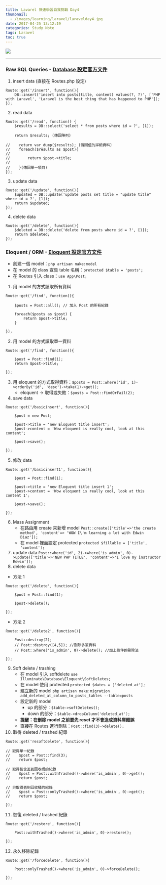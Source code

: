 ```yaml
---
title: Lavarel 快速學習自我挑戰 Day4
thumbnail:
  - /images/learning/laravel/laravelday4.jpg
date: 2017-04-25 13:12:19
categories: Study Note
tags: Laravel
toc: true
---
```

<img src="/images/learning/laravel/laravelday4.jpg">

***
### Raw SQL Queries - [Database 設定官方文件](https://laravel.com/docs/5.2/database)
1. insert data (直接在 Routes.php 設定)
```
Route::get('/insert', function(){
    DB::insert('insert into posts(title, content) values(?, ?)', ['PHP with Laravel', 'Laravel is the best thing that has happened to PHP']);
});
```
2. read data
```
Route::get('/read', function() {
    $results = DB::select('select * from posts where id = ?', [1]);

    return $results; (傳回陣列)

//    return var_dump($results); (傳回值的詳細資料)
//    foreach($results as $post){
//
//        return $post->title;
//
//    }(傳回單一項目)
});
```
3. update data
```
Route::get('/update', function(){
    $updated = DB::update('update posts set title = "update title" where id = ?', [1]);
    return $updated;
});
```
4. delete data
```
Route::get('/delete', function(){
    $deleted = DB::delete('delete from posts where id = ?', [1]);
    return $deleted;
});
```

### Eloquent / ORM - [Eloquent 設定官方文件](https://laravel.com/docs/5.2/eloquent)
- 創建一個 model：`php artisan make:model`
- 在 model 的 class 宣告 table 名稱：`protected $table = 'posts';`
- 在 Routes 引入 class：`use App\Post;`
1. 用 model 的方式讀取所有資料
```
Route::get('/find', function(){

    $posts = Post::all(); // 加入 Post 的所有紀錄

    foreach($posts as $post) {
        return $post->title;
    }

});
```
2. 用 model 的方式讀取單一資料
```
Route::get('/find', function(){

    $post = Post::find(1);
    return $post->title;

});
```
3. 用 eloquent 的方式取得資料：`$posts = Post::where('id', 1)->orderBy('id', 'desc')->take(1)->get();`
    - eloquent -> 取得或失敗：`$posts = Post::findOrFail(2);`
4. save data
```
Route::get('/basicinsert', function(){

    $post = new Post;

    $post->title = 'new Eloquent title insert';
    $post->content = 'Wow eloquent is really cool, look at this content';

    $post->save();

});
```
5. 修改 data
```
Route::get('/basicinsert1', function(){

    $post = Post::find(1);

    $post->title = 'new Eloquent title insert 1';
    $post->content = 'Wow eloquent is really cool, look at this content 1';

    $post->save();

});
```
6. Mass Assignment
    - 在路由用 create 來新增 model
    `Post::create(['title'=>'the create method', 'content'=> 'WOW I\'m learning a lot with Edwin Diaz']);`
    - 在 model 裡面設定 protected
    `protected $fillable = ['title', 'content'];`
7. update data
`Post::where('id', 2)->where('is_admin', 0)->update(['title'=>'NEW PHP TITLE', 'content'=>'I love my instructor Edwin']);`
8. delete data
- 方法 1
```
Route::get('/delete', function(){

    $post = Post::find(1);

    $post->delete();

});
```
- 方法 2
```
Route::get('/delete2', function(){

    Post::destroy(2);
    // Post::destroy([4,5]); //刪除多筆資料
    // Post::where('is_admin', 0)->delete(); //加上條件的刪除法

});
```
9. Soft delete / trashing
    - 在 model 引入 softdelete
    `use Illuminate\Database\Eloquent\SoftDeletes;`
    - 在 model 使用 protected
    `protected $dates = ['deleted_at'];`
    - 建立新的 model
    `php artisan make:migration add_deleted_at_column_to_posts_tables --table=posts`
    - 設定新的 model
        - up 的部分：`$table->softDeletes();`
        - down 的部分：`$table->dropColumn('deleted_at');`
    -  **提醒：在刪除 model 之前要先 reset 才不會造成資料庫錯誤**
    - 直接在 Routes 進行刪除：`Post::find(3)->delete();`
10. 取得 deleted / trashed 紀錄
```
Route::get('resoftdelete', function(){

// 取得單一紀錄
//    $post = Post::find(3);
//    return $post;

// 取得包含丟到回收桶的紀錄
//    $post = Post::withTrashed()->where('is_admin', 0)->get();
//    return $post;

// 只取得丟到回收桶的紀錄
//    $post = Post::onlyTrashed()->where('is_admin', 0)->get();
//    return $post;

});
```
11. 恢復  deleted / trashed 紀錄
```
Route::get('/restore', function(){

    Post::withTrashed()->where('is_admin', 0)->restore();

});
```
12. 永久移除紀錄
```
Route::get('/forcedelete', function(){

    Post::onlyTrashed()->where('is_admin', 0)->forceDelete();

});
```